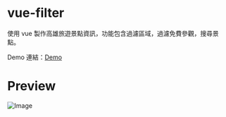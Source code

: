 # vue-filter

使用 vue 製作高雄旅遊景點資訊，功能包含過濾區域，過濾免費參觀，搜尋景點。

Demo 連結：[Demo](https://chengjiwang.github.io/vue-filter/)

# Preview

![Image](https://raw.githubusercontent.com/chengjiwang/vue-filter/master/demoImage/vue-filter.png)

